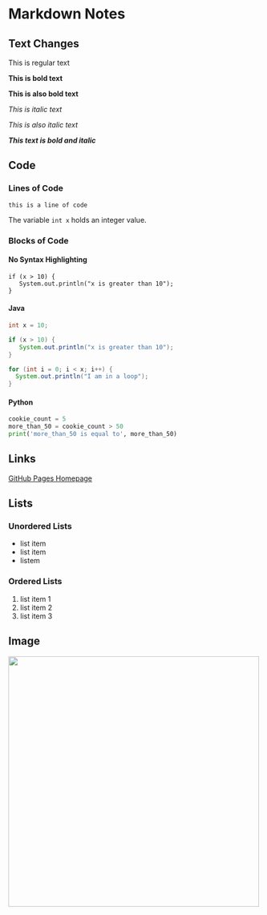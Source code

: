 <!-- This is a single line markdown comment -->

<!--
This is a 
multi-line
comment
-->
# Markdown Notes

## Text Changes

This is regular text

**This is bold text**

__This is also bold text__

*This is italic text*

_This is also italic text_

***This text is bold and italic***

## Code

### Lines of Code

`this is a line of code`

The variable `int x` holds an integer value.

### Blocks of Code

#### No Syntax Highlighting

```
if (x > 10) {
   System.out.println("x is greater than 10");
}
```

#### Java

```java
int x = 10;

if (x > 10) {
   System.out.println("x is greater than 10");
}

for (int i = 0; i < x; i++) {
  System.out.println("I am in a loop");
}
```
#### Python

```python
cookie_count = 5
more_than_50 = cookie_count > 50
print('more_than_50 is equal to', more_than_50)
```

## Links

[GitHub Pages Homepage](https://pages.github.com)

## Lists

### Unordered Lists

* list item
* list item
* listem

### Ordered Lists

1. list item 1
2. list item 2
3. list item 3

## Image

<img src="https://raw.githubusercontent.com/blwatkins/2023-Spring_CRCP-3320/main/images/flowers.jpg" width="500" height="500" />
